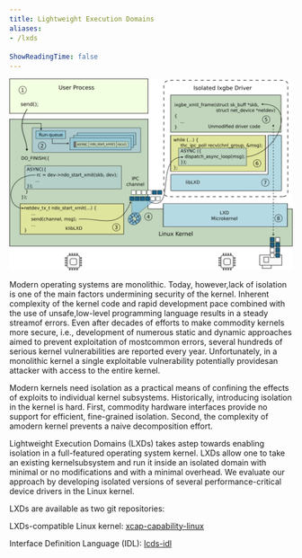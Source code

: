 ```yaml
---
title: Lightweight Execution Domains
aliases:
- /lxds

ShowReadingTime: false
---
```


<img src="images/lxds.png" alt="LXDs Architecture" width="550"/>


Modern operating systems are monolithic. Today, however,lack of isolation is
one of the main factors undermining security of the kernel. Inherent complexity
of the kernel code and rapid development pace combined with the use of
unsafe,low-level programming language results in a steady streamof errors.
Even after decades of efforts to make commodity kernels more secure, i.e.,
development of numerous static and dynamic approaches aimed to prevent
exploitation of mostcommon errors, several hundreds of serious kernel
vulnerabilities are reported every year. Unfortunately, in a monolithic kernel
a single exploitable vulnerability potentially providesan attacker with access
to the entire kernel.

Modern kernels need isolation as a practical means of confining the effects of
exploits to individual kernel subsystems. Historically, introducing isolation
in the kernel is hard. First, commodity hardware interfaces provide no support
for efficient, fine-grained isolation. Second, the complexity of amodern kernel
prevents a naive decomposition effort.

Lightweight Execution Domains (LXDs) takes astep towards enabling isolation in
a full-featured operating system kernel. LXDs allow one to take an existing
kernelsubsystem and run it inside an isolated domain with minimal or no
modifications and with a minimal overhead. We evaluate our approach by
developing isolated versions of several performance-critical device drivers in
the Linux kernel.

LXDs are available as two git repositories:

LXDs-compatible Linux kernel: [xcap-capability-linux](https://gitlab.flux.utah.edu/xcap/xcap-capability-linux)

Interface Definition Language (IDL): [lcds-idl](https://gitlab.flux.utah.edu/xcap/lcds-idl)
